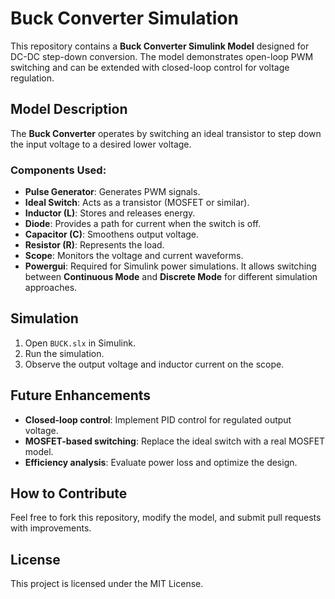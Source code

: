 # Buck Converter Simulation

This repository contains a **Buck Converter Simulink Model** designed for DC-DC step-down conversion. The model demonstrates open-loop PWM switching and can be extended with closed-loop control for voltage regulation.

## Model Description
The **Buck Converter** operates by switching an ideal transistor to step down the input voltage to a desired lower voltage. 

### Components Used:
- **Pulse Generator**: Generates PWM signals.
- **Ideal Switch**: Acts as a transistor (MOSFET or similar).
- **Inductor (L)**: Stores and releases energy.
- **Diode**: Provides a path for current when the switch is off.
- **Capacitor (C)**: Smoothens output voltage.
- **Resistor (R)**: Represents the load.
- **Scope**: Monitors the voltage and current waveforms.
- **Powergui**: Required for Simulink power simulations. It allows switching between **Continuous Mode** and **Discrete Mode** for different simulation approaches.

## Simulation
1. Open `BUCK.slx` in Simulink.
2. Run the simulation.
3. Observe the output voltage and inductor current on the scope.

## Future Enhancements
- **Closed-loop control**: Implement PID control for regulated output voltage.
- **MOSFET-based switching**: Replace the ideal switch with a real MOSFET model.
- **Efficiency analysis**: Evaluate power loss and optimize the design.

## How to Contribute
Feel free to fork this repository, modify the model, and submit pull requests with improvements.

## License
This project is licensed under the MIT License.


